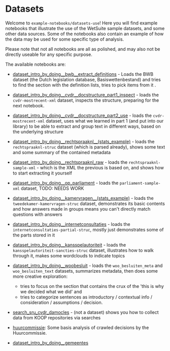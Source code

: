 # Datasets

Welcome to `example-notebooks/datasets-use`! Here you will find example notebooks that illustrate the use of the WetSuite sample datasets, and some other data sources. Some of the notebooks also contain an example of how the data may be used for some specific type of analysis.

Please note that not all notebooks are all as polished, and may also not be directly useable for any specific purpose. 

The available notebooks are:

- [dataset_intro_by_doing__bwb__extract_definitions](dataset_intro_by_doing__bwb__extract_definitions.ipynb) - Loads the BWB dataset (the Dutch legislation database, Basiswettenbestand) and tries to find the section with the definition lists, tries to pick items from it .

- [dataset_intro_by_doing__cvdr__docstructure_part1_inspect](dataset_intro_by_doing__cvdr__docstructure_part1_inspect.ipynb) - loads the `cvdr-mostrecent-xml` dataset, inspects the structure, preparing for the next notebook.

- [dataset_intro_by_doing__cvdr__docstructure_part2_use](dataset_intro_by_doing__cvdr__docstructure_part2_use.ipynb) - loads the `cvdr-mostrecent-xml` dataset, uses what we learned in part 1 (and put into our library) to be able to extract and group text in different ways, based on the underlying structure

- [dataset_intro_by_doing__rechtspraaknl__(stats_example)](dataset_intro_by_doing__rechtspraaknl__(stats_example).ipynb) - loads the `rechtspraaknl-struc` dataset (which is parsed already), shows some text and some summary of the contained metadata

- [dataset_intro_by_doing__rechtspraaknl_raw](dataset_intro_by_doing__rechtspraaknl_raw.ipynb) - loads the `rechtspraaknl-sample-xml` - which is the XML the previous is based on, and shows how to start extracting it yourself

- [dataset_intro_by_doing__op_parliament](dataset_intro_by_doing__op_parliament.ipynb) - loads the `parliament-sample-xml` dataset, TODO: NEEDS WORK

- [dataset_intro_by_doing__kamervragen__(stats_example)](dataset_intro_by_doing__kamervragen__(stats_example).ipynb) - loads the `tweedekamer-kamervragen-struc` dataset, demonstrates its basic contents and how answers made in groups means you can't directly match questions with answers

- [dataset_intro_by_doing__internetconsultaties](dataset_intro_by_doing__internetconsultaties.ipynb) - loads the `internetconsultaties-partial-struc`, mostly just demonstrates some of the parts stored in it

- [dataset_intro_by_doing__kansspelautoriteit](dataset_intro_by_doing__kansspelautoriteit.ipynb) - loads the `kansspelautoriteit-sancties-struc` dataset, illustrates how to walk through it, makes some wordclouds to indicate topics

- [dataset_intro_by_doing__woobesluit](dataset_intro_by_doing__woobesluit.ipynb) - loads the `woo_besluiten_meta` and `woo_besluiten_text` datasets, summarizes metadata, then does some more creative exploration:
  - tries to focus on the section that contains the crux of the 'this is why we decided what we did' and
  - tries to categorize sentences as introductory / contextual info / consideration / assumptions / decision.

- [search_sru_cvdr_damocles](search_sru_cvdr_damocles.ipynb) - (not a dataset) shows you how to collect data from KOOP repositories via searches

- [huurcommissie](huurcommissie.ipynb): Some basis analysis of crawled decisions by the Huurcommissie.

- [dataset_intro_by_doing__gemeentes](dataset_intro_by_doing__gemeentes.ipynb)
